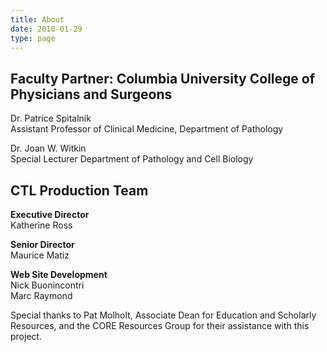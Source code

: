 ```yaml
---
title: About
date: 2018-01-29
type: page
---
```

<div class="pagecontentbody">
<h2>Faculty Partner: Columbia University College of Physicians and Surgeons</h2>

<p>Dr. Patrice Spitalnik<br>
Assistant Professor of Clinical Medicine, Department of Pathology</p>

<p>Dr. Joan W. Witkin<br>
Special Lecturer Department of Pathology and Cell Biology</p>


<h2><span class="caps">CTL</span> Production Team</h2>

<p><b>Executive Director</b><br>
Katherine Ross</p>

<p><b>Senior Director</b><br>
Maurice Matiz</p>

<p><b>Web Site Development</b><br>
Nick Buonincontri</br>
Marc Raymond</p>

<p>Special thanks to Pat Molholt, Associate Dean for Education and Scholarly Resources, and the <span class="caps">CORE</span> Resources Group for their assistance with this project.</p>
</div>
